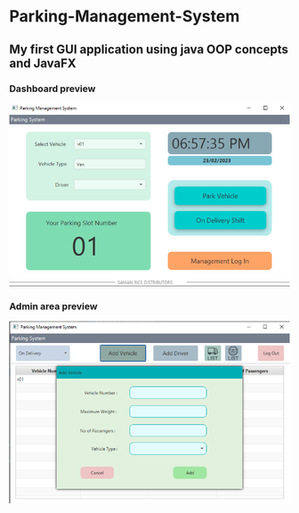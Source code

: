 # Parking-Management-System
## My first GUI application using java OOP concepts and JavaFX

### Dashboard preview
![alt text](https://github.com/Nimsara2001/java-oop-practice/blob/main/src/Screenshot%202023-02-23%20185755.png "Logo Title Text 1")

### Admin area preview
![alt text](https://github.com/Nimsara2001/java-oop-practice/blob/main/src/Screenshot%202023-02-23%20185911.png "Logo Title Text 1")
